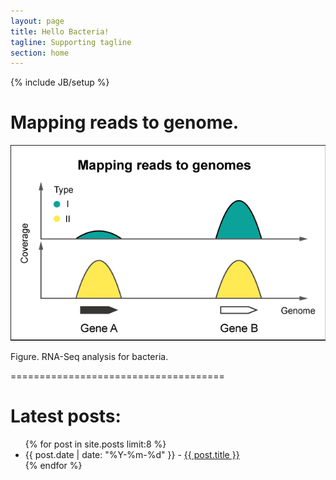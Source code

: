 ```yaml
---
layout: page
title: Hello Bacteria!
tagline: Supporting tagline
section: home
---
```

{% include JB/setup %}

# Mapping reads to genome. 

![](/assets/images/Reads-mapping-to-Ra&Rv-ep.png)

Figure. RNA-Seq analysis for bacteria.

=====================================

# Latest posts:   

<ul class="posts">
  {% for post in site.posts limit:8 %}
    <li><span>{{ post.date | date: "%Y-%m-%d" }}</span> - <a href="{{ BASE_PATH }}{{ post.url }}">{{ post.title }}</a></li>
  {% endfor %}
</ul>


